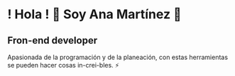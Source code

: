 # ! Hola ! 👋     Soy Ana Martínez :woman:



## Fron-end developer

Apasionada de la programación y de la planeación, con estas herramientas se pueden hacer cosas in-crei-bles.  :zap:


